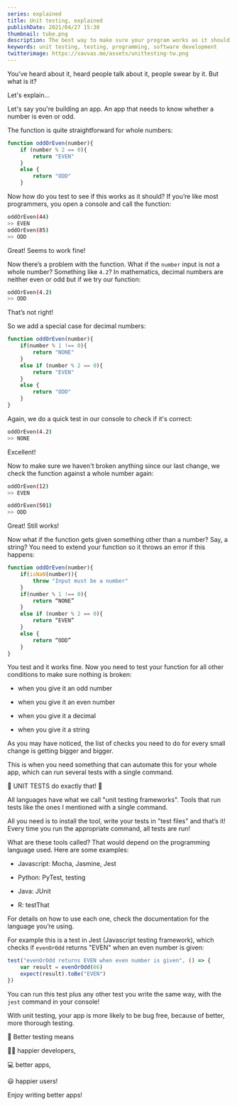 ```yaml
---
series: explained
title: Unit testing, explained
publishDate: 2021/04/27 15:30
thumbnail: tube.png
description: The best way to make sure your program works as it should. So what is it? Let's explain.
keywords: unit testing, testing, programming, software development
twitterimage: https://savvas.me/assets/unittesting-tw.png
---
```


You’ve heard about it, heard people talk about it, people swear by it. But what is it?

Let's explain...

Let's say you're building an app. An app that needs to know whether a number is even or odd.

The function is quite straightforward for whole numbers:

```js
function oddOrEven(number){
    if (number % 2 == 0){
        return "EVEN"
    }
    else {
        return "ODD"
    }
```

Now how do you test to see if this works as it should? If you’re like most programmers, you open a console and call the function:

```sh
oddOrEven(44)
>> EVEN
oddOrEven(85)
>> ODD
```

Great! Seems to work fine!

Now there’s a problem with the function. What if the `number` input is not a whole number? Something like `4.2`? In mathematics, decimal numbers are neither even or odd but if we try our function:

```sh
oddOrEven(4.2)
>> ODD
```

That’s not right!

So we add a special case for decimal numbers:

```js
function oddOrEven(number){
    if(number % 1 !== 0){
        return "NONE"
    }
    else if (number % 2 == 0){
        return "EVEN"
    }
    else {
        return "ODD"
    }
}
```

Again, we do a quick test in our console to check if it's correct:

```sh
oddOrEven(4.2)
>> NONE
```

Excellent!

Now to make sure we haven't broken anything since our last change, we check the function against a whole number again:

```sh
oddOrEven(12)
>> EVEN

oddOrEven(501)
>> ODD
```

Great! Still works!

Now what if the function gets given something other than a number? Say, a string? You need to extend your function so it throws an error if this happens:

```js
function oddOrEven(number){
    if(isNaN(number)){
        throw "Input must be a number"
    }
    if(number % 1 !== 0){
        return “NONE”
    }
    else if (number % 2 == 0){
        return “EVEN”
    }
    else {
        return “ODD”
    }
}
```

You test and it works fine. Now you need to test your function for all other conditions to make sure nothing is broken:

* when you give it an odd number

* when you give it an even number

* when you give it a decimal

* when you give it a string

As you may have noticed, the list of checks you need to do for every small change is getting bigger and bigger. 

This is when you need something that can automate this for your whole app, which can run several tests with a single command.

🧪 UNIT TESTS do exactly that! 🧪

All languages have what we call "unit testing frameworks". Tools that run tests like the ones I mentioned with a single command.

All you need is to install the tool, write your tests in "test files" and that’s it! Every time you run the appropriate command, all tests are run!

What are these tools called? That would depend on the programming language used. Here are some examples:

* Javascript: Mocha, Jasmine, Jest

* Python: PyTest, testing

* Java: JUnit

* R: testThat

For details on how to use each one, check the documentation for the language you’re using.

For example this is a test in Jest (Javascript testing framework), which checks if `evenOrOdd` returns "EVEN" when an even number is given:

```js
test("evenOrOdd returns EVEN when even number is given", () => {
    var result = evenOrOdd(66)
    expect(result).toBe("EVEN")
})
```

You can run this test plus any other test you write the same way, with the `jest` command in your console!

With unit testing, your app is more likely to be bug free, because of better, more thorough testing.

🧪 Better testing means

👩‍💻 happier developers,

💻 better apps,

😃 happier users!

Enjoy writing better apps!